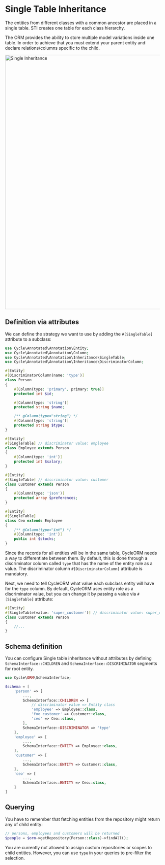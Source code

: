 # Single Table Inheritance

The entities from different classes with a common ancestor are placed in a single table. STI creates one table for each
class hierarchy.

The ORM provides the ability to store multiple model variations inside one table. In order to achieve that you must
extend your parent entity and declare relations/columns specific to the child.


<img width="826" alt="Single Inheritance" src="https://user-images.githubusercontent.com/773481/144869132-f7f32a00-aa84-4e70-8ccc-3c7e26860bba.png">

## Definition via attributes

We can define the strategy we want to use by adding the `#[SingleTable]` attribute to a subclass:

```php
use Cycle\Annotated\Annotation\Entity;
use Cycle\Annotated\Annotation\Column;
use Cycle\Annotated\Annotation\Inheritance\SingleTable;
use Cycle\Annotated\Annotation\Inheritance\DiscriminatorColumn;

#[Entity]
#[DiscriminatorColumn(name: 'type')]
class Person
{
    #[Column(type: 'primary', primary: true)]
    protected int $id;

    #[Column(type: 'string')]
    protected string $name;

    /** @Column(type="string") */
    #[Column(type: 'string')]
    protected string $type;
}

#[Entity]
#[SingleTable] // discriminator value: employee
class Employee extends Person
{
    #[Column(type: 'int')]
    protected int $salary;
}

#[Entity]
#[SingleTable] // discriminator value: customer
class Customer extends Person
{
    #[Column(type: 'json')]
    protected array $preferences;
}

#[Entity]
#[SingleTable]
class Ceo extends Employee
{
    /** @Column(type="int") */
    #[Column(type: 'int')]
    public int $stocks;
}
```

Since the records for all entities will be in the same table, CycleORM needs a way to differentiate between them. By
default, this is done through a discriminator column called `type` that has the name of the entity role as a value. The
discriminator column `#[DiscriminatorColumn]` attribute is mandatory.

Next, we need to tell CycleORM what value each subclass entity will have for the `type` column. By default, CycleORM
uses entity role as a discriminator value, but you can change it by passing a value via `#[SingleTable]` attribute:

```php
#[Entity]
#[SingleTable(value: 'super_customer')] // discriminator value: super_customer
class Customer extends Person
{
    //...
}
```

## Schema definition

You can configure Single table inheritance without attributes by defining `SchemaInterface::CHILDREN`
and `SchemaInterface::DISCRIMINATOR` segments for root entity.

```php
use Cycle\ORM\SchemaInterface;

$schema = [
    'person' => [
        ...,
        SchemaInterface::CHILDREN => [
            // discriminator value => Entity class
            'employee' => Employee::class,
            'foo_customer' => Customer::class,
            'ceo' => Ceo::class,
        ],
        SchemaInterface::DISCRIMINATOR => 'type'
    ],
    'employee' => [
        ...,
        SchemaInterface::ENTITY => Employee::class,
    ],
    'customer' => [
        ...,
        SchemaInterface::ENTITY => Customer::class,
    ],
    'ceo' => [
        ...,
        SchemaInterface::ENTITY => Ceo::class,
    ]
]
```

## Querying

You have to remember that fetching entities from the repository might return any of child entity:

```php
// persons, employees and customers will be returned
$people = $orm->getRepository(Person::class)->findAll();
```

You are currently not allowed to assign custom repositories or scopes to child entities. However, you can use `type` in
your queries to pre-filter the selection.

